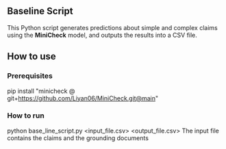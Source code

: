 ## Baseline Script

This Python script generates predictions about simple and complex claims using the **MiniCheck** model, and outputs the results into a CSV file.

## How to use

### Prerequisites
pip install "minicheck @ git+https://github.com/Liyan06/MiniCheck.git@main"

### How to run
python base_line_script.py <input_file.csv> <output_file.csv>
The input file contains the claims and the grounding documents 
